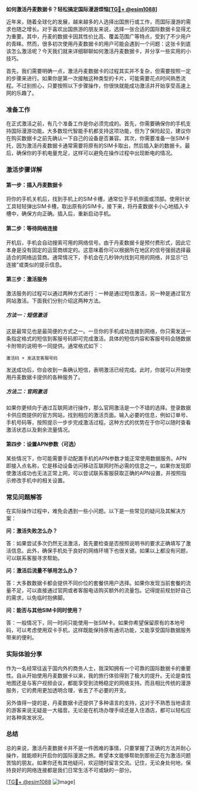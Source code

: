 **如何激活丹麦数据卡？轻松搞定国际漫游烦恼[[TG💪+ @esim1088](https://t.me/s/esim1088)]**

近年来，随着全球化的发展，越来越多的人选择出国旅行或工作，而国际漫游的需求也随之增长。对于喜欢出国旅游的朋友来说，选择一张合适的国际数据卡显得尤为重要。其中，丹麦的数据卡因其性价比高、覆盖范围广等特点，受到了不少用户的青睐。然而，很多初次使用丹麦数据卡的用户可能会遇到一个问题：这张卡到底该怎么激活呢？今天我们就来详细聊聊如何激活丹麦数据卡，并分享一些实用的小技巧。

首先，我们需要明确一点，激活丹麦数据卡的过程其实并不复杂，但需要按照一定的步骤来进行。如果你是第一次接触这种类型的卡片，可能需要花点时间熟悉流程。不过别担心，只要按照以下步骤操作，你很快就能成功激活并开始享受高速上网的乐趣了。

### 准备工作

在正式激活之前，有几个准备工作是你必须完成的。首先，你需要确保你的手机支持国际漫游功能。大多数现代智能手机都支持这项功能，但为了保险起见，建议你在购买数据卡之前先确认一下自己的设备是否兼容。其次，你需要准备一张SIM卡托，因为激活丹麦数据卡通常需要将原有的SIM卡取出，然后插入新的数据卡。最后，确保你的手机电量充足，这样可以避免在操作过程中出现断电的情况。

### 激活步骤详解

#### 第一步：插入丹麦数据卡

将你的手机关机后，找到手机上的SIM卡槽，通常位于手机侧面或顶部。使用针状工具轻轻弹出SIM卡槽，取出原有的SIM卡。接下来，将丹麦数据卡小心地插入卡槽中，确保方向正确。插入后，重新启动手机。

#### 第二步：等待网络连接

开机后，手机会自动搜索可用的网络信号。由于丹麦数据卡是预付费形式，因此它本身是没有固定的运营商绑定的。这意味着你可以根据所在地区的信号强弱选择最适合的网络运营商。通常情况下，手机会在几秒钟内找到可用的网络，并显示“已连接”或类似的提示信息。

#### 第三步：激活服务

激活服务的过程可以通过两种方式进行：一种是通过短信激活，另一种是通过官方网站激活。下面我们分别介绍这两种方法。

##### 方法一：短信激活

这是最常见也是最简便的方式之一。一旦你的手机成功连接到网络，你只需发送一条指定格式的短信到客服号码即可完成激活。具体的短信内容和客服号码会随数据卡附带的说明书一同提供。通常格式如下：

```
激活码 + 发送至客服号码
```

发送成功后，你会收到一条确认短信，表明激活已经完成。此时，你就可以开始使用丹麦数据卡提供的各种服务了。

##### 方法二：官网激活

如果你更倾向于通过互联网进行操作，那么官网激活是一个不错的选择。登录数据卡供应商提供的官方网站，找到相应的激活页面。输入必要的信息，例如订单号、手机号码等，按照提示一步步完成激活过程。这种方式的优势在于你可以随时查看激活状态以及剩余流量情况。

#### 第四步：设置APN参数（可选）

某些情况下，你可能需要手动配置手机的APN参数才能正常使用数据服务。APN即接入点名称，它是移动设备访问移动互联网时所必需的信息之一。如果你发现即使激活成功也无法正常上网，可以尝试联系客服获取正确的APN设置，并按照指示修改手机中的相关设置。

### 常见问题解答

在实际操作过程中，难免会遇到一些小问题。以下是一些常见的疑问及其解决方案：

**问：激活失败怎么办？**

答：如果尝试多次仍然无法激活，首先要检查是否按照说明书的要求正确填写了激活信息。此外，确保手机处于良好的网络环境下也很关键。如果以上都没有问题，可以联系客服寻求帮助。

**问：激活后流量不够用怎么办？**

答：大多数数据卡都会提供不同价位的套餐供用户选择。如果你发现当前套餐的流量不足，可以直接通过官网或者客服电话购买额外的流量包。记得提前规划好自己的需求，以免临时抱佛脚。

**问：能否与其他SIM卡同时使用？**

答：一般情况下，同一时间只能使用一张SIM卡。如果你希望保留原有的本地号码，可以考虑使用双卡手机，这样既能保持原有通讯功能，又能享受国际数据服务带来的便利。

### 实际体验分享

作为一名经常往返于国内外的商务人士，我深知拥有一个可靠的国际数据卡的重要性。自从开始使用丹麦数据卡以来，我的旅行体验得到了极大的提升。无论是查找地图还是与客户视频会议，都能享受到流畅稳定的网络支持。而且相比传统的漫游服务，它的费用更加透明合理，省去了不必要的开支。

另外值得一提的是，丹麦数据卡还提供了多种语言的支持，这对于不熟悉当地语言的游客来说无疑是一大福音。无论是在机场办理手续还是入住酒店，都可以轻松应对各种突发状况。

### 总结

总的来说，激活丹麦数据卡并不是一件困难的事情，只要掌握了正确的方法并耐心操作，就能顺利开启你的国际漫游之旅。希望本文能够帮助到那些正在为激活问题苦恼的朋友。如果你还有其他疑问，欢迎随时留言交流。记住，无论身处何地，保持良好的网络连接都是我们日常生活不可或缺的一部分。

[[TG💪+ @esim1088](https://t.me/s/esim1088) ![Image](https://i.postimg.cc/4NQfJmqS/Snipaste-2025-05-13-00-14-12.png)]